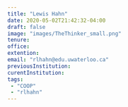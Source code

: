 ```yaml
---
title: "Lewis Hahn"
date: 2020-05-02T21:42:32-04:00
draft: false
image: "images/TheThinker_small.png"
tenure: 
office:
extention:
email: "rlhahn@edu.uwaterloo.ca"
previousInstitution: 
curentInstitution: 
tags:
 - "COOP"
 - "rlhahn"
---
```


